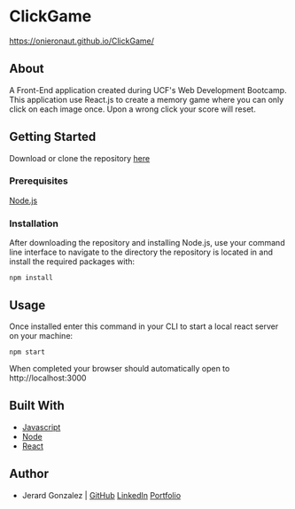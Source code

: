 # ClickGame

https://onieronaut.github.io/ClickGame/

## About

A Front-End application created during UCF's Web Development Bootcamp. This application use React.js to create a memory game where you can only click on each image once. Upon a wrong click your score will reset.

## Getting Started

Download or clone the repository [here]("https://github.com/onieronaut/ClickGame)

### Prerequisites

[Node.js](https://nodejs.org/en/)

### Installation

After downloading the repository and installing Node.js, use your command line interface to navigate to the directory the repository is located in and install the required packages with:

``` npm install ```

## Usage

Once installed enter this command in your CLI to start a local react server on your machine:

``` npm start ```

When completed your browser should automatically open to http://localhost:3000

## Built With

* [Javascript](https://www.javascript.com/)
* [Node](https://nodejs.org/en/)
* [React](https://reactjs.org/)

## Author

* Jerard Gonzalez | [GitHub](https://github.com/onieronaut) [LinkedIn](https://www.linkedin.com/in/jerardgonzalez) [Portfolio](https://onieronaut.github.io/portfolio3/)